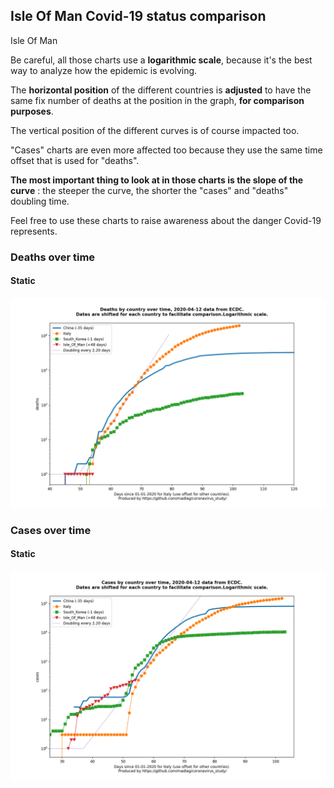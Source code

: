 ## Isle Of Man Covid-19 status comparison 

Isle Of Man



Be careful, all those charts use a **logarithmic scale**, because it's the best way to analyze how the epidemic is evolving.
 
The **horizontal position** of the different countries is **adjusted** to have the same fix number of deaths at the position in the graph, **for comparison purposes**.

The vertical position of the different curves is of course impacted too.

"Cases" charts are even more affected too because they use the same time offset that is used for "deaths".

**The most important thing to look at in those charts is the slope of the curve** : the steeper the curve, the shorter the "cases" and "deaths" doubling time.

Feel free to use these charts to raise awareness about the danger Covid-19 represents. 


 
### Deaths over time
 
#### Static
![Isle Of Man covid-19 deaths static chart](https://raw.githubusercontent.com/madlag/coronavirus_study/master/notebooks/graphs/2020-04-12/countries/Isle_Of_Man/2020-04-12_Isle_Of_Man_deaths.png "Isle Of Man covid-19 deaths static chart")   

 
### Cases over time
 
#### Static
![Isle Of Man covid-19 cases static chart](https://raw.githubusercontent.com/madlag/coronavirus_study/master/notebooks/graphs/2020-04-12/countries/Isle_Of_Man/2020-04-12_Isle_Of_Man_cases.png "Isle Of Man covid-19 cases static chart")   

